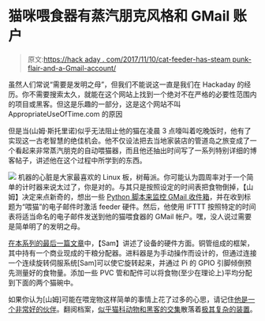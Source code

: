 # 猫咪喂食器有蒸汽朋克风格和 GMail 账户

> 原文:[https://hack aday . com/2017/11/10/cat-feeder-has-steam punk-flair-and-a-Gmail-account/](https://hackaday.com/2017/11/10/cat-feeder-has-steampunk-flair-and-a-gmail-account/)

虽然人们常说“需要是发明之母”，但我们不能说这一直是我们在 Hackaday 的经历。你不需要搜索太久，就能在这个网站上找到一个绝对不在严格的必要性范围内的项目或黑客。但这是乐趣的一部分，这是这个网站不叫 AppropriateUseOfTime.com 的原因

但是当(山姆·斯托里诺)似乎无法阻止他的猫在凌晨 3 点嚎叫着吃晚饭时，他有了实现这一古老智慧的绝佳机会。他不仅设法把去当地家装店的管道岛之旅变成了一个看起来非常蒸汽朋克的自动喂猫器，而且他还抽出时间写了一系列特别详细的博客帖子，讲述他在这个过程中所学到的东西。

[![](../Images/e78b588d5f721bf0e12db973d91e5b5c.png)](https://hackaday.com/wp-content/uploads/2017/11/pifeeder_detail.jpg) 机器的心脏是大家最喜欢的 Linux 板，树莓派。你可能认为圆周率对于一个简单的计时器来说太过了，你是对的。与其只是按照设定的时间表把食物倒掉，【山姆】决定来点新奇的，想出一些 [Python 脚本来监控 GMail 收件箱](http://storiknow.com/automatic-cat-feeder-using-raspberry-pi-part-three/)，并在收到标题为“喂猫”的电子邮件时激活 feeder 硬件。然后，他使用 IFTTT 按照特定的时间表将适当命名的电子邮件发送到他的猫喂食器的 GMail 帐户。嘿，没人说过需要是简单明了的发明之母。

[在本系列的最后一篇文章](http://storiknow.com/automatic-cat-feeder-using-raspberry-pi-part-four/)中，【Sam】讲述了设备的硬件方面。铜管组成的框架，其中持有一个商业现成的干粮分配器。进料器是为手动操作而设计的，但通过连接一个连续旋转伺服系统[Sam]可以使它旋转起来，并通过 Pi 的 GPIO 引脚倾倒预先测量好的食物量。添加一些 PVC 管和配件可以将食物(至少在理论上)平均分配到下面的两个猫碗中。

如果你认为[山姆]可能在喂宠物这样简单的事情上花了过多的心思，请记住[他是一个非常好的伙伴](https://hackaday.com/2016/06/02/feeding-the-cat-reinventing-the-wheel/)。翻阅档案，[似乎猫科动物和黑客的交集](https://hackaday.com/2015/11/05/automatic-cat-feeder-dispenses-noms-wants-cheezburger/)散落着[极其复杂的装置](https://hackaday.com/2012/05/06/automatic-cat-feeder-made-with-recycled-laminator-parts/)。